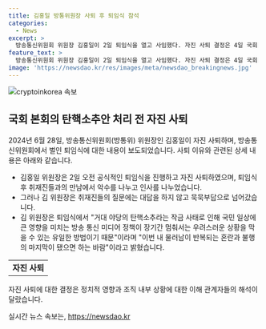 ```yaml
---
title: 김홍일 방통위원장 사퇴 후 퇴임식 참석
categories:
  - News
excerpt: >
  방송통신위원회 위원장 김홍일이 2일 퇴임식을 열고 사임했다. 자진 사퇴 결정은 4일 국회 본회의에서의 탄핵소추안 처리 전에 이뤄졌는데, 국회 본회의 후 24시간 이내에 표결로 통과되면 헌법재판소의 결정이 나올 때까지 직무가 중단된다. 김 위원장의 자진 사퇴는 방통위 업무 공백 우려를 반영한 결정으로, 그는 거대 야당의 탄핵소추라는 작금 사태로 인해 국민 일상에 큰 영향을 미치는 방송 통신 미디어 정책이 장기간 멈춰서는 우려스러운 상황을 막을 수 있는 유일한 방법이라며 퇴임식에서 발언했다.
feature_text: >
  방송통신위원회 위원장 김홍일이 2일 퇴임식을 열고 사임했다. 자진 사퇴 결정은 4일 국회 본회의에서의 탄핵소추안 처리 전에 이뤄졌는데, 국회 본회의 후 24시간 이내에 표결로 통과되면 헌법재판소의 결정이 나올 때까지 직무가 중단된다. 김 위원장의 자진 사퇴는 방통위 업무 공백 우려를 반영한 결정으로, 그는 거대 야당의 탄핵소추라는 작금 사태로 인해 국민 일상에 큰 영향을 미치는 방송 통신 미디어 정책이 장기간 멈춰서는 우려스러운 상황을 막을 수 있는 유일한 방법이라며 퇴임식에서 발언했다.
image: 'https://newsdao.kr/res/images/meta/newsdao_breakingnews.jpg'
---
```


<p><img src="https://newsdao.kr/res/images/meta/newsdao_breakingnews.jpg" alt="cryptoinkorea 속보" /></p>

<h2 data-ke-size="size26">국회 본회의 탄핵소추안 처리 전 자진 사퇴</h2>

<p data-ke-size="size16">2024년 6월 28일, 방송통신위원회(방통위) 위원장인 김홍일이 자진 사퇴하며, 방송통신위원회에서 벌인 퇴임식에 대한 내용이 보도되었습니다. 사퇴 이유와 관련된 상세 내용은 아래와 같습니다.</p>

<ul>
  <li>김홍일 위원장은 2일 오전 공식적인 퇴임식을 진행하고 자진 사퇴하였으며, 퇴임식 후 취재진들과의 만남에서 악수를 나누고 인사를 나누었습니다.</li>
  <li>그러나 김 위원장은 취재진들의 질문에는 대답을 하지 않고 묵묵부답으로 넘어갔습니다.</li>
  <li>김 위원장은 퇴임식에서 "거대 야당의 탄핵소추라는 작금 사태로 인해 국민 일상에 큰 영향을 미치는 방송 통신 미디어 정책이 장기간 멈춰서는 우려스러운 상황을 막을 수 있는 유일한 방법이기 때문"이라며 "이번 내 물러남이 반복되는 혼란과 불행의 마지막이 됐으면 하는 바람"이라고 밝혔습니다.</li>
</ul>

<table>
  <tr>
    <td style="text-align: center; height: 17px;"><b>자진 사퇴</b></td>
  </tr>
</table>

<p data-ke-size="size16">자진 사퇴에 대한 결정은 정치적 영향과 조직 내부 상황에 대한 이해 관계자들의 해석이 달랐습니다.</p>
실시간 뉴스 속보는, <a href="https://newsdao.kr" rel="dofollow">https://newsdao.kr</a>


